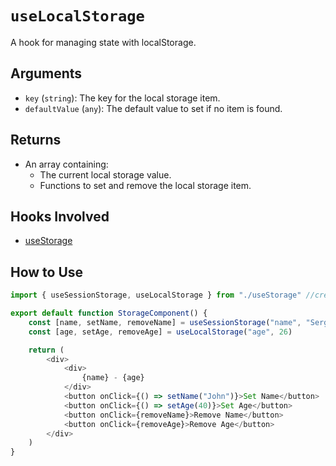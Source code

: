# `useLocalStorage`

A hook for managing state with localStorage.

## Arguments

- `key` (`string`): The key for the local storage item.
- `defaultValue` (`any`): The default value to set if no item is found.

## Returns

- An array containing:
  - The current local storage value.
  - Functions to set and remove the local storage item.

## Hooks Involved

- [useStorage](./useStorage.md)

## How to Use

```js
import { useSessionStorage, useLocalStorage } from "./useStorage" //create a seperate file including useStorage and create them there. See docs for useStorage to better understand.

export default function StorageComponent() {
    const [name, setName, removeName] = useSessionStorage("name", "Sergey")
    const [age, setAge, removeAge] = useLocalStorage("age", 26)

    return (
        <div>
            <div>
                {name} - {age}
            </div>
            <button onClick={() => setName("John")}>Set Name</button>
            <button onClick={() => setAge(40)}>Set Age</button>
            <button onClick={removeName}>Remove Name</button>
            <button onClick={removeAge}>Remove Age</button>
        </div>
    )
}
```
